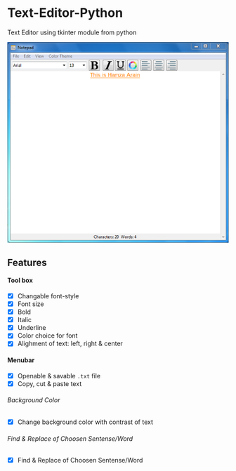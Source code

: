 # Text-Editor-Python
Text Editor using tkinter module from python


![]( image/image.PNG )


## Features

#### Tool box 
- [x] Changable font-style
- [x] Font size
- [x] Bold
- [x] Italic
- [x] Underline
- [x] Color choice for font
- [x] Alighment of text: left, right & center

#### Menubar 
- [x] Openable & savable ```.txt``` file
- [x] Copy, cut & paste text

###### Background Color
- [x] Change background color with contrast of text

###### Find & Replace of Choosen Sentense/Word
- [x] Find & Replace of Choosen Sentense/Word
